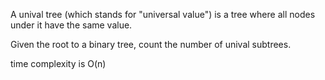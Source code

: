 A unival tree (which stands for "universal value") is a tree where all nodes under it have the same value.

Given the root to a binary tree, count the number of unival subtrees.

time complexity is O(n)
